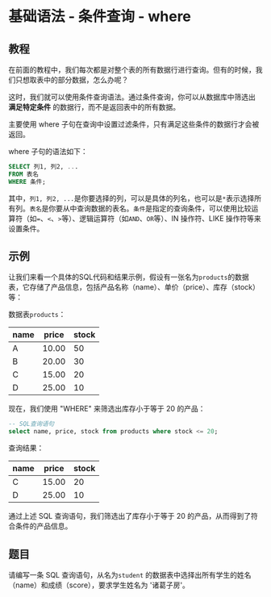 # 基础语法 - 条件查询 - where

## 教程

在前面的教程中，我们每次都是对整个表的所有数据行进行查询。但有的时候，我们只想取表中的部分数据，怎么办呢？

这时，我们就可以使用条件查询语法。通过条件查询，你可以从数据库中筛选出 **满足特定条件** 的数据行，而不是返回表中的所有数据。

主要使用 where 子句在查询中设置过滤条件，只有满足这些条件的数据行才会被返回。

where 子句的语法如下：

```sql
SELECT 列1, 列2, ...
FROM 表名
WHERE 条件;
```

其中，`列1, 列2, ...`是你要选择的列，可以是具体的列名，也可以是`*`表示选择所有列。`表名`是你要从中查询数据的表名。`条件`是指定的查询条件，可以使用比较运算符（如`=`、`<`、`>`等）、逻辑运算符（如`AND`、`OR`等）、IN 操作符、LIKE 操作符等来设置条件。



## 示例

让我们来看一个具体的SQL代码和结果示例，假设有一张名为`products`的数据表，它存储了产品信息，包括产品名称（name）、单价（price）、库存（stock）等：

数据表`products`：

|   name   | price | stock |
|----------|-------|-------|
|   A      | 10.00 |   50  |
|   B      | 20.00 |   30  |
|   C      | 15.00 |   20  |
|   D      | 25.00 |   10  |

现在，我们使用 "WHERE" 来筛选出库存小于等于 20 的产品：

```sql
-- SQL查询语句
select name, price, stock from products where stock <= 20;
```



查询结果：

|   name   | price | stock |
|----------|-------|-------|
|   C      | 15.00 |   20  |
|   D      | 25.00 |   10  |



通过上述 SQL 查询语句，我们筛选出了库存小于等于 20 的产品，从而得到了符合条件的产品信息。



## 题目

请编写一条 SQL 查询语句，从名为`student` 的数据表中选择出所有学生的姓名（name）和成绩（score），要求学生姓名为 '诸葛子房'。

